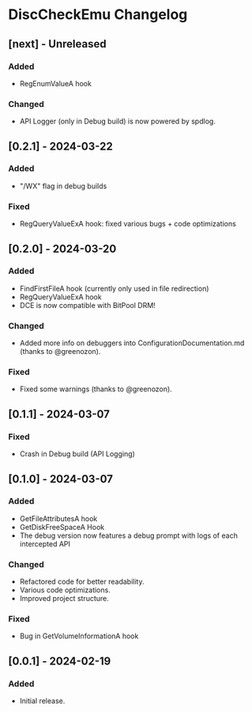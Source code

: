 # DiscCheckEmu Changelog


## [next] - Unreleased

### Added
- RegEnumValueA hook

### Changed
- API Logger (only in Debug build) is now powered by spdlog.


## [0.2.1] - 2024-03-22

### Added
- "/WX" flag in debug builds

### Fixed
- RegQueryValueExA hook: fixed various bugs + code optimizations


## [0.2.0] - 2024-03-20

### Added
- FindFirstFileA hook (currently only used in file redirection)
- RegQueryValueExA hook
- DCE is now compatible with BitPool DRM!

### Changed
- Added more info on debuggers into ConfigurationDocumentation.md (thanks to @greenozon).

### Fixed
- Fixed some warnings (thanks to @greenozon).


## [0.1.1] - 2024-03-07

### Fixed
- Crash in Debug build (API Logging)


## [0.1.0] - 2024-03-07

### Added
- GetFileAttributesA hook
- GetDiskFreeSpaceA Hook
- The debug version now features a debug prompt with logs of each intercepted API

### Changed
- Refactored code for better readability.
- Various code optimizations.
- Improved project structure.

### Fixed
- Bug in GetVolumeInformationA hook


## [0.0.1] - 2024-02-19

### Added
- Initial release.
